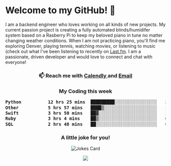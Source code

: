 <h1> Welcome to my GitHub! 👋 </h1>


  I am a backend engineer who loves working on all kinds of new projects. My current passion project is creating a fully automated blinds/humidifer system based on a Rasberry Pi to keep my beloved piano in tune no matter changing weather conditions. When I am not practicing piano, you'll find me exploring Denver, playing tennis, watching movies, or listening to music (check out what I've been listening to recently on [Last.fm](https://www.last.fm/user/mballa000). I am a passionate, driven developer and would love to connect and chat with everyone!

<h3 align = "center"> 📫 Reach me with <a href = "https://calendly.com/msbrandt00/30min"> Calendly </a> and <a href="mailto:msbrandt00@gmail.com">Email</a> 
 </h3>


 
<div align = "center"
[![Anurag's GitHub stats](https://github-readme-stats.vercel.app/api?username=mbrandt00)](https://github.com/anuraghazra/github-readme-stats)
          </div>
<h3 align="center">
  My Coding this week
<!--START_SECTION:waka-->

```txt
Python          12 hrs 25 mins  █████████░░░░░░░░░░░░░░░░   36.27 %
Other           5 hrs 57 mins   ████▒░░░░░░░░░░░░░░░░░░░░   17.41 %
Swift           3 hrs 50 mins   ██▓░░░░░░░░░░░░░░░░░░░░░░   11.23 %
Ruby            3 hrs 4 mins    ██▒░░░░░░░░░░░░░░░░░░░░░░   08.96 %
SQL             2 hrs 48 mins   ██░░░░░░░░░░░░░░░░░░░░░░░   08.21 %
```

<!--END_SECTION:waka-->

### A little joke for you!

![Jokes Card](https://readme-jokes.vercel.app/api?hideBorder)

<a href="https://www.linkedin.com/in/mbrandt00/"><img src="https://img.shields.io/badge/linkedin-%230077B5.svg?&style=for-the-badge&logo=linkedin&logoColor=white" /></a>
